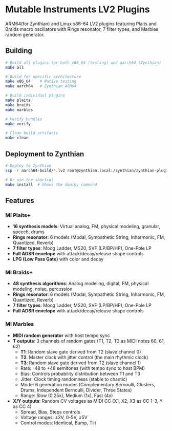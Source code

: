 # Mutable Instruments LV2 Plugins

ARM64(for Zynthian) and Linux x86-64 LV2 plugins featuring Plaits and Braids macro oscillators with Rings resonator, 7 filter types, and Marbles random generator.

## Building

```bash
# Build all plugins for both x86_64 (testing) and aarch64 (Zynthian)
make all

# Build for specific architecture
make x86_64    # Native testing
make aarch64   # Zynthian ARM64

# Build individual plugins
make plaits
make braids
make marbles

# Verify bundles
make verify

# Clean build artifacts
make clean
```

## Deployment to Zynthian

```bash
# Deploy to Zynthian
scp -r aarch64-build/*.lv2 root@zynthian.local:/zynthian/zynthian-plugins/lv2/

# Or use the shortcut
make install  # Shows the deploy command
```

## Features

### MI Plaits+

- **16 synthesis models**: Virtual analog, FM, physical modeling, granular, speech, drums
- **Rings resonator**: 6 models (Modal, Sympathetic String, Inharmonic, FM, Quantized, Reverb)
- **7 filter types**: Moog Ladder, MS20, SVF (LP/BP/HP), One-Pole LP
- **Full ADSR envelope** with attack/decay/release shape controls
- **LPG (Low Pass Gate)** with color and decay


### MI Braids+

- **48 synthesis algorithms**: Analog modeling, digital, FM, physical modeling, noise, percussion
- **Rings resonator**: 6 models (Modal, Sympathetic String, Inharmonic, FM, Quantized, Reverb)
- **7 filter types**: Moog Ladder, MS20, SVF (LP/BP/HP), One-Pole LP
- **Full ADSR envelope** with attack/decay/release shape controls

### MI Marbles

- **MIDI random generator** with host tempo sync
- **T outputs**: 3 channels of random gates (T1, T2, T3 as MIDI notes 60, 61, 62)
  - **T1**: Random slave gate derived from T2 (slave channel 0)
  - **T2**: Master clock with jitter control (the main rhythmic clock)
  - **T3**: Random slave gate derived from T2 (slave channel 1)
  - Rate: -48 to +48 semitones (with tempo sync to host BPM)
  - Bias: Controls probability distribution between T1 and T3
  - Jitter: Clock timing randomness (stable to chaotic)
  - Mode: 6 generation modes (Complementary Bernoulli, Clusters, Drums, Independent Bernoulli, Divider, Three States)
  - Range: Slow (0.25x), Medium (1x), Fast (4x)
- **X/Y outputs**: Random CV voltages as MIDI CC (X1, X2, X3 as CC 1-3, Y as CC 4)
  - Spread, Bias, Steps controls
  - Voltage ranges: ±2V, 0-5V, ±5V
  - Control modes: Identical, Bump, Tilt
